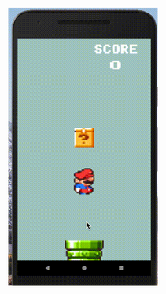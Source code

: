 ![Mario Droid](https://github.com/SeanFelipe/Appiumario/raw/master/gif/mario_jump.gif "Super Mario ... Slightly")
